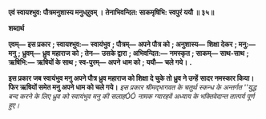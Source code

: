 **एवं स्वायश्भुव: पौत्रमनुशास्य मनुध्र्रुवम् ।** **तेनाभिवन्दित: साकमृषिभि: स्वपुरं ययौ ॥ ३५॥** 

**शब्दार्थ** 

**एवम्—** **इस प्रकार** **; स्वायश्भुव:—** **स्वायंभुव** **; पौत्रम्—** **अपने पौत्र को** **; अनुशास्य—** **शिक्षा देकर** **; मनु:—** **मनु** **; ध्रुवम्—** **ध्रुव** **महाराज को** **; तेन—** **उसके द्वारा** **; अभिवन्दित:—** **नमस्कृत** **; साकम्—** **साथ-साथ** **; ऋषिभि:—** **ऋषियों के साथ** **; स्व-पुरम्—** **अपने** **धाम को** **; ययौ—** **चले गये।** **.** 

**इस प्रकार जब स्वायंभुव मनु अपने पौत्र ध्रुव महाराज को शिक्षा दे चुके तो ध्रुव ने उन्हें** **सादर नमस्कार किया। फिर ऋषियों समेत मनु अपने धाम को चले गये।** *इस प्रकार श्रीमद्भागवत के चतुर्थ स्कन्ध के अन्तर्गत ''युद्ध बन्द करने के लिए ध्रुव को स्वायंभुव* *मनु की सलाहÓÓ नामक ग्यारहवें अध्याय के भक्तिवेदान्त तात्पर्य पूर्ण हुए।* 